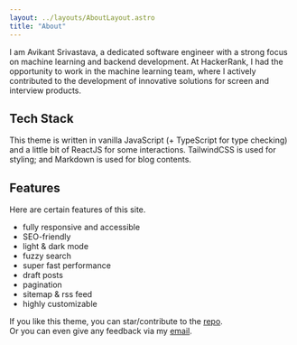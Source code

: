 ```yaml
---
layout: ../layouts/AboutLayout.astro
title: "About"
---
```


I am Avikant Srivastava, a dedicated software engineer with a strong focus on machine learning and backend development. At HackerRank, I had the opportunity to work in the machine learning team, where I actively contributed to the development of innovative solutions for screen and interview products.
## Tech Stack

This theme is written in vanilla JavaScript (+ TypeScript for type checking) and a little bit of ReactJS for some interactions. TailwindCSS is used for styling; and Markdown is used for blog contents.

## Features

Here are certain features of this site.

- fully responsive and accessible
- SEO-friendly
- light & dark mode
- fuzzy search
- super fast performance
- draft posts
- pagination
- sitemap & rss feed
- highly customizable

If you like this theme, you can star/contribute to the [repo](https://github.com/satnaing/astro-paper).  
Or you can even give any feedback via my [email](mailto:contact@satnaing.dev).

